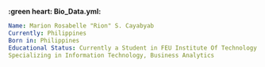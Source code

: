 **:green heart: Bio_Data.yml:**

```yaml
Name: Marion Rosabelle "Rion" S. Cayabyab
Currently: Philippines
Born in: Philippines
Educational Status: Currently a Student in FEU Institute Of Technology
Specializing in Information Technology, Business Analytics
```
